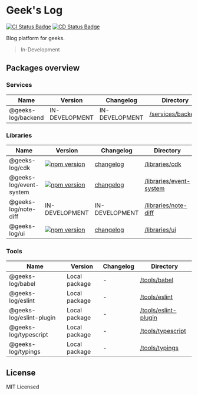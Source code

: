 # Geek's Log

[![CI Status Badge](https://github.com/seokju-na/geeks-log/workflows/Builds/badge.svg)](https://github.com/seokju-na/geeks-log/actions?query=workflow%3ABuilds)
[![CD Status Badge](https://github.com/seokju-na/geeks-log/workflows/Releases/badge.svg)](https://github.com/seokju-na/geeks-log/actions?query=workflow%3AReleases)

Blog platform for geeks.

> In-Development

## Packages overview

### Services

<!-- the table below was generated using the ./repo-scripts/repo-toolbox script -->

| Name               | Version        | Changelog      | Directory                                |
| ------------------ | -------------- | -------------- | ---------------------------------------- |
| @geeks-log/backend | IN-DEVELOPMENT | IN-DEVELOPMENT | [/services/backend](./services/backend/) |

### Libraries

| Name                    | Version        | Changelog      | Directory                                            |
| ----------------------- | -------------- | -------------- | ---------------------------------------------------- |
| @geeks-log/cdk          | [![npm version](https://badge.fury.io/js/%40geeks-log%2Fcdk.svg)](https://badge.fury.io/js/%40geeks-log%2Fcdk) | [changelog](./libraries/cdk/CHANGELOG.md) | [/libraries/cdk](./libraries/cdk/) |
| @geeks-log/event-system | [![npm version](https://badge.fury.io/js/%40geeks-log%2Fevent-system.svg)](https://badge.fury.io/js/%40geeks-log%2Fevent-system) | [changelog](./libraries/event-system/CHANGELOG.md) | [/libraries/event-system](./libraries/event-system/) |
| @geeks-log/note-diff    | IN-DEVELOPMENT | IN-DEVELOPMENT | [/libraries/note-diff](./libraries/note-diff/)       |
| @geeks-log/ui           | [![npm version](https://badge.fury.io/js/%40geeks-log%2Fui.svg)](https://badge.fury.io/js/%40geeks-log%2Fui) | [changelog](./libraries/ui/CHANGELOG.md) | [/libraries/ui](./libraries/ui/)                     |

### Tools

| Name                     | Version        | Changelog      | Directory                                      |
| ------------------------ | -------------- | -------------- | ---------------------------------------------- |
| @geeks-log/babel         | Local package | - | [/tools/babel](./tools/babel)                  |
| @geeks-log/eslint        | Local package | - | [/tools/eslint](./tools/eslint)                |
| @geeks-log/eslint-plugin | Local package | - | [/tools/eslint-plugin](./tools/eslint-plugin)  |
| @geeks-log/typescript    | Local package | - | [/tools/typescript](./tools/eslint-typescript) |
| @geeks-log/typings       | Local package | - | [/tools/typings](./tools/eslint-typings)       |

## License

MIT Licensed
